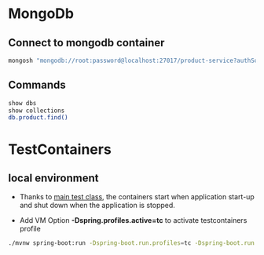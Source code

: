 
# MongoDb

## Connect to mongodb container 
```bash
mongosh "mongodb://root:password@localhost:27017/product-service?authSource=admin"
```
## Commands
```bash
show dbs
show collections
db.product.find()
```

# TestContainers

## local environment
- Thanks to [main test class](src%2Ftest%2Fjava%2Fcom%2Fdemwob%2Ftraining%2Fmicroservices%2Fproduct%2FTestProductServiceApplication.java), the containers start when application start-up and shut down when the application is stopped.

- Add VM Option **-Dspring.profiles.active=tc** to activate testcontainers profile

```bash
./mvnw spring-boot:run -Dspring-boot.run.profiles=tc -Dspring-boot.run.main-class=com.demwob.training.microservices.TestProductServiceApplication 
```